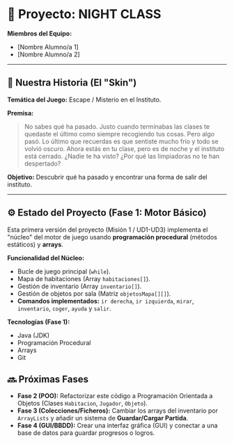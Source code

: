 # 🚀 Proyecto: NIGHT CLASS

**Miembros del Equipo:**
* [Nombre Alumno/a 1]
* [Nombre Alumno/a 2]

---

## 📖 Nuestra Historia (El "Skin")

**Temática del Juego:** Escape / Misterio en el Instituto.

**Premisa:**
> No sabes qué ha pasado. Justo cuando terminabas las clases te quedaste el último como siempre recogiendo tus cosas. Pero algo pasó. Lo último que recuerdas es que sentiste mucho frío y todo se volvió oscuro. Ahora estás en tu clase, pero es de noche y el instituto está cerrado. ¿Nadie te ha visto? ¿Por qué las limpiadoras no te han despertado?

**Objetivo:**
Descubrir qué ha pasado y encontrar una forma de salir del instituto.

---

## ⚙️ Estado del Proyecto (Fase 1: Motor Básico)

Esta primera versión del proyecto (Misión 1 / UD1-UD3) implementa el "núcleo" del motor de juego usando **programación procedural** (métodos estáticos) y **arrays**.

**Funcionalidad del Núcleo:**
* Bucle de juego principal (`while`).
* Mapa de habitaciones (Array `habitaciones[]`).
* Gestión de inventario (Array `inventario[]`).
* Gestión de objetos por sala (Matriz `objetosMapa[][]`).
* **Comandos implementados:** `ir derecha`, `ir izquierda`, `mirar`, `inventario`, `coger`, `ayuda` y `salir`.

**Tecnologías (Fase 1):**
* Java (JDK)
* Programación Procedural
* Arrays
* Git

## 🔜 Próximas Fases

* **Fase 2 (POO):** Refactorizar este código a Programación Orientada a Objetos (Clases `Habitacion`, `Jugador`, `Objeto`).
* **Fase 3 (Colecciones/Ficheros):** Cambiar los arrays del inventario por `ArrayLists` y añadir un sistema de **Guardar/Cargar Partida**.
* **Fase 4 (GUI/BBDD):** Crear una interfaz gráfica (GUI) y conectar a una base de datos para guardar progresos o logros.
